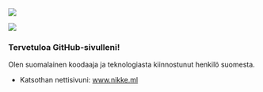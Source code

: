 <img src="https://nikke.ml/loota/banner2.jpg">

![](https://komarev.com/ghpvc/?username=zikkee)

### Tervetuloa GitHub-sivulleni! 
Olen suomalainen koodaaja ja teknologiasta kiinnostunut henkilö suomesta.

- Katsothan nettisivuni: <a href="https://nikke.ml">www.nikke.ml</a>

